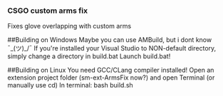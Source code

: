 ### CSGO custom arms fix
Fixes glove overlapping with custom arms

##Building on Windows
Maybe you can use AMBuild, but i dont know ¯\_(ツ)_/¯
If you're installed your Visual Studio to NON-default directory, simply change a directory in build.bat
Launch build.bat!

##Building on Linux
You need GCC/CLang compiler installed!
Open an extension project folder (sm-ext-ArmsFix now?) and open Terminal (or manually use cd)
In terminal: bash build.sh
